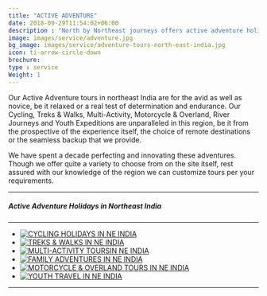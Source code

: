 ```yaml
---
title: "ACTIVE ADVENTURE"
date: 2018-09-29T11:54:02+06:00
description : "North by Northeast journeys offers active adventure holidays across Northeast India. Cycling, Trekking, Overland, River trips, Youth travel and more."
image: images/service/adventure.jpg
bg_image: images/service/adventure-tours-north-east-india.jpg
icon: ti-arrow-circle-down
brochure: 
type : service
Weight: 1
---
```


Our Active Adventure tours in northeast India are for the avid as well as novice, be it relaxed or a real test of determination and endurance. Our Cycling, Treks & Walks, Multi-Activity, Motorcycle & Overland, River Journeys and Youth Expeditions are unparalleled in this region, be it from the prospective of the experience itself, the choice of remote destinations or the seamless backup that we provide.

 We have spent a decade perfecting and innovating these adventures. Though we offer quite a variety to choose from on the site itself, rest assured with our knowledge of the region we can customize tours per your requirements.

---
##### **Active Adventure Holidays in Northeast India**
---


+ [![CYCLING HOLIDAYS IN NE INDIA](/images/links/cycling-in-NE-India.jpg)](/cycling/)
+ [![TREKS & WALKS IN NE INDIA](/images/links/treks&walks-in-NE-India.jpg)](/treks/)
+ [![MULTI-ACTIVITY TOURSIN NE INDIA ](/images/links/active-tours-NE-India.jpg)](/multiactivity/)
+ [![FAMILY ADVENTURES IN NE INDIA](/images/links/FAMILY-HOLIDAYS-in-NE-India.jpg)](/family/)
+ [![MOTORCYCLE & OVERLAND TOURS IN NE INDIA](/images/links/MOTORCYCLE&OVERLAND-in-NE-India.jpg)](/motorcycle/)
+ [![YOUTH TRAVEL IN NE INDIA](/images/links/youth-travel-in-NE-India.jpg)](/youth/)


---


